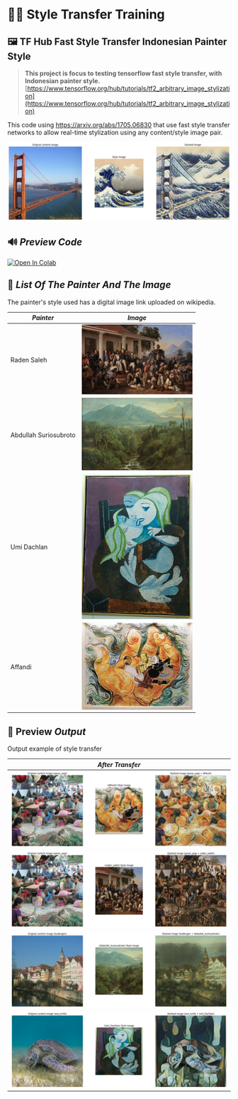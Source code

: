 
#  🧑‍🎨 Style Transfer Training

##  🖼️ TF Hub Fast Style Transfer Indonesian Painter Style
> **This project is focus to testing tensorflow fast style transfer, with Indonesian painter style.**
> [https://www.tensorflow.org/hub/tutorials/tf2_arbitrary_image_stylization](https://www.tensorflow.org/hub/tutorials/tf2_arbitrary_image_stylization)
  

This code using https://arxiv.org/abs/1705.06830 that use fast style transfer networks to allow real-time stylization using any content/style image pair.

 <img src="https://raw.githubusercontent.com/adamazanos/Fast-Style-Transfer-Indonesian-Painter-Style/main/Asset%20readme/contoh%20gambar%20awal.png">

## 🔊 *Preview Code*

[![Open In Colab](https://colab.research.google.com/assets/colab-badge.svg)]( https://colab.research.google.com/github/adamazanos/Fast-Style-Transfer-Indonesian-Painter-Style/blob/main/TF_Hub_Fast_Style_Transfer_Indonesian_Painter_Style.ipynb )

## 🎨 *List Of The Painter And The Image*

The painter's style used has a digital image link uploaded on wikipedia. 

| *Painter* | *Image* |
|--|--|
| Raden Saleh 					| <img src="https://raw.githubusercontent.com/adamazanos/Fast-Style-Transfer-Indonesian-Painter-Style/main/Asset%20readme/1280px-Raden_Saleh_-_Diponegoro_arrest.jpg" width="250"></img> |
| Abdullah Suriosubroto |   <img src="https://raw.githubusercontent.com/adamazanos/Fast-Style-Transfer-Indonesian-Painter-Style/main/Asset%20readme/COLLECTIE_TROPENMUSEUM_Olieverfschilderij_door_Abdullah_Suriosubroto_(1878-1941)_voorstellend_een_berg_in_de_Preanger_TMnr_5492-2.jpg" width="250"></img> |
| Umi Dachlan           |   <img src="https://raw.githubusercontent.com/adamazanos/Fast-Style-Transfer-Indonesian-Painter-Style/main/Asset%20readme/Umi_D_1982_1.jpg" width="250"></img> |
| Affandi               |   <img src="https://raw.githubusercontent.com/adamazanos/Fast-Style-Transfer-Indonesian-Painter-Style/main/Asset%20readme/Affandi_'Wisdom_of_the_East'%2C_fresco_mural.jpg" width="250"></img> |

## 🤖 Preview *Output*
Output example of style transfer

| *After Transfer* |
|--|
| <img src="https://raw.githubusercontent.com/adamazanos/Fast-Style-Transfer-Indonesian-Painter-Style/main/Asset%20readme/pasar%20pagi%20afandi.png"></img>|
| <img src="https://raw.githubusercontent.com/adamazanos/Fast-Style-Transfer-Indonesian-Painter-Style/main/Asset%20readme/pasar%20pagi%20raden.png"></img> 
| <img src="https://raw.githubusercontent.com/adamazanos/Fast-Style-Transfer-Indonesian-Painter-Style/main/Asset%20readme/taubigen%20abdullah.png"></img> 
| <img src="https://raw.githubusercontent.com/adamazanos/Fast-Style-Transfer-Indonesian-Painter-Style/main/Asset%20readme/Sea%20turtle%20umi%20dachlan.png"></img>|
